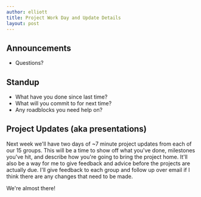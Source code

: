 ```yaml
---
author: elliott
title: Project Work Day and Update Details
layout: post
---
```



## Announcements 

* Questions?


## Standup 

* What have you done since last time?
* What will you commit to for next time?
* Any roadblocks you need help on?


## Project Updates (aka presentations) 

Next week we'll have two days of ~7 minute project updates from each of our 15 groups.  This will be a time to show off what you've done, milestones you've hit, and describe how you're going to bring the project home.  It'll also be a way for me to give feedback and advice before the projects are actually due.  I'll give feedback to each group and follow up over email if I think there are any changes that need to be made.


We're almost there!
